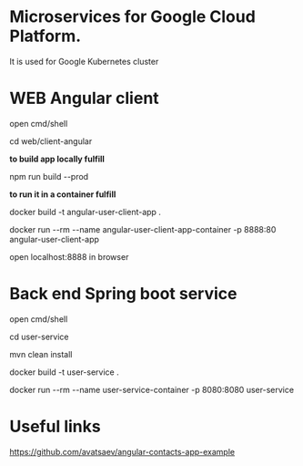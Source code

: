 # Microservices for Google Cloud Platform. 

It is used for Google Kubernetes cluster


# WEB Angular client

open cmd/shell

cd web/client-angular

**to build app locally fulfill**

npm run build --prod

**to run it in a container fulfill**

docker build  -t angular-user-client-app .

docker run --rm --name angular-user-client-app-container -p 8888:80 angular-user-client-app

open localhost:8888 in browser

# Back end Spring boot service

open cmd/shell

cd user-service

mvn clean install

docker build  -t user-service .

docker run --rm --name user-service-container -p 8080:8080 user-service


# Useful links 

https://github.com/avatsaev/angular-contacts-app-example